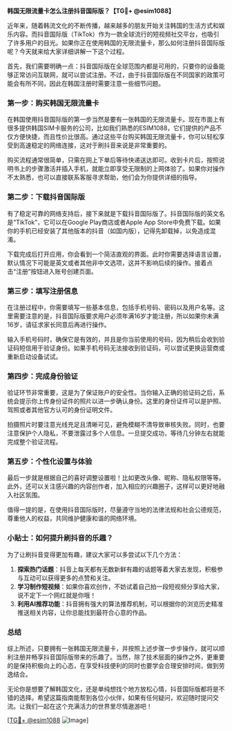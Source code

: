 **韩国无限流量卡怎么注册抖音国际版？【TG💪+ @esim1088】**

近年来，随着韩流文化的不断传播，越来越多的朋友开始关注韩国的生活方式和娱乐内容。而抖音国际版（TikTok）作为一款全球流行的短视频社交平台，也吸引了许多用户的目光。如果你正在使用韩国的无限流量卡，那么如何注册抖音国际版呢？今天就来给大家详细讲解一下这个过程。

首先，我们需要明确一点：抖音国际版在全球范围内都是可用的，只要你的设备能够正常访问互联网，就可以尝试注册。不过，由于抖音国际版在不同国家的政策可能会有所不同，因此在韩国注册时需要注意一些细节问题。

### **第一步：购买韩国无限流量卡**

在韩国使用抖音国际版的第一步当然是要有一张韩国的无限流量卡。现在市面上有很多提供韩国SIM卡服务的公司，比如我们熟悉的ESIM1088，它们提供的产品不仅方便快捷，而且性价比很高。通过这些平台购买韩国无限流量卡，你可以轻松享受到高速稳定的网络连接，这对于刷抖音来说是非常重要的。

购买流程通常很简单，只需在网上下单后等待快递送达即可。收到卡片后，按照说明书上的步骤激活并插入手机，就能立即享受无限制的上网体验了。如果你对操作不太熟悉，也可以直接联系客服寻求帮助，他们会为你提供详细的指导。

### **第二步：下载抖音国际版**

有了稳定可靠的网络支持后，接下来就是下载抖音国际版了。抖音国际版的英文名是“TikTok”，它可以在Google Play商店或者Apple App Store中免费下载。如果你的手机已经安装了其他版本的抖音（如国内版），记得先卸载掉，以免造成混淆。

下载完成后打开应用，你会看到一个简洁直观的界面。此时你需要选择语言设置，默认情况下可能是英文或者其他非中文选项，这并不影响后续的操作。接着点击“注册”按钮进入账号创建页面。

### **第三步：填写注册信息**

在注册过程中，你需要填写一些基本信息，包括手机号码、密码以及用户名等。这里需要注意的是，抖音国际版要求用户必须年满16岁才能注册，所以如果你未满16岁，请征求家长同意后再进行操作。

输入手机号码时，确保它是有效的，并且是你当前使用的号码，因为稍后会收到验证码短信用于验证身份。如果手机号码无法接收到验证码，可以尝试更换运营商或重新启动设备试试。

### **第四步：完成身份验证**

验证环节非常重要，这是为了保证账户的安全性。当你输入正确的验证码之后，系统会提示你上传身份证件的照片以进一步确认身份。这里的身份证件可以是护照、驾照或者其他官方认可的身份证明文件。

拍摄照片时要注意光线充足且清晰可见，避免模糊不清导致审核失败。同时，也要注意保护个人隐私，不要泄露过多个人信息。一旦提交成功，等待几分钟左右就能完成整个验证流程。

### **第五步：个性化设置与体验**

最后一步就是根据自己的喜好调整设置啦！比如更改头像、昵称、隐私权限等等。此外，还可以关注感兴趣的内容创作者，加入相应的兴趣圈子，这样可以更好地融入社区氛围。

值得一提的是，在使用抖音国际版时，尽量遵守当地的法律法规和社会公德规范，尊重他人的权益，共同维护健康和谐的网络环境。

### **小贴士：如何提升刷抖音的乐趣？**

为了让刷抖音变得更加有趣，建议大家可以多尝试以下几个方法：

1. **探索热门话题**：抖音上每天都有无数新鲜有趣的话题等着大家去发现，积极参与互动可以获得更多的点赞和关注。
2. **学习制作短视频**：如果你喜欢创作，不妨试着自己拍一段短视频分享给大家，说不定下一个网红就是你哦！
3. **利用AI推荐功能**：抖音拥有强大的算法推荐机制，可以根据你的浏览历史精准推送相关内容，让你总能找到最符合心意的作品。

### **总结**

综上所述，只要拥有一张韩国无限流量卡，并按照上述步骤一步步操作，就可以顺利注册并畅享抖音国际版带来的乐趣了。当然，除了技术层面的操作之外，更重要的是保持积极向上的心态，在享受科技便利的同时也要学会合理安排时间，做到劳逸结合。

无论你是想要了解韩国文化，还是单纯想找个地方放松心情，抖音国际版都将是不错的选择。希望这篇指南能帮到各位小伙伴，如果有任何疑问，欢迎随时提问交流。让我们一起在这个充满活力的世界里尽情遨游吧！

[[TG💪+ @esim1088](https://t.me/s/esim1088) ![Image](https://i.postimg.cc/4NQfJmqS/Snipaste-2025-05-13-00-14-12.png)]